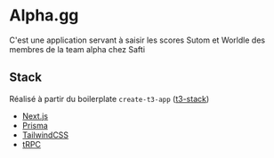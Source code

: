 # Alpha.gg

C'est une application servant à saisir les scores Sutom et Worldle des membres de la team alpha chez Safti

## Stack

Réalisé à partir du boilerplate `create-t3-app` ([t3-stack](https://beta.create.t3.gg))

- [Next.js](https://nextjs.org/)
- [Prisma](https://prisma.io)
- [TailwindCSS](https://tailwindcss.com)
- [tRPC](https://trpc.io)
